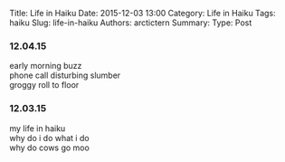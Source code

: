 Title: Life in Haiku
Date: 2015-12-03 13:00
Category: Life in Haiku
Tags: haiku
Slug: life-in-haiku
Authors: arctictern
Summary: 
Type: Post

### 12.04.15  
early morning buzz  
phone call disturbing slumber  
groggy roll to floor  

### 12.03.15 
my life in haiku  
why do i do what i do  
why do cows go moo  
